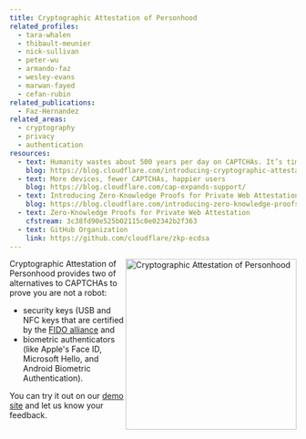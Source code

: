 ```yaml
---
title: Cryptographic Attestation of Personhood
related_profiles:
  - tara-whalen
  - thibault-meunier
  - nick-sullivan
  - peter-wu
  - armando-faz
  - wesley-evans
  - marwan-fayed
  - cefan-rubin
related_publications:
  - Faz-Hernandez
related_areas:
  - cryptography
  - privacy
  - authentication
resources:
  - text: Humanity wastes about 500 years per day on CAPTCHAs. It’s time to end this madness
    blog: https://blog.cloudflare.com/introducing-cryptographic-attestation-of-personhood/
  - text: More devices, fewer CAPTCHAs, happier users
    blog: https://blog.cloudflare.com/cap-expands-support/
  - text: Introducing Zero-Knowledge Proofs for Private Web Attestation with Cross/Multi-Vendor Hardware
    blog: https://blog.cloudflare.com/introducing-zero-knowledge-proofs-for-private-web-attestation-with-cross-multi-vendor-hardware/
  - text: Zero-Knowledge Proofs for Private Web Attestation
    cfstream: 3c38fd90e525b02115c0e02342b2f363
  - text: GitHub Organization
    link: https://github.com/cloudflare/zkp-ecdsa
---
```


<img src="https://blog.cloudflare.com/content/images/2021/04/image2-36.png" alt="Cryptographic Attestation of Personhood" width="300" align="right" />

Cryptographic Attestation of Personhood provides two of alternatives to CAPTCHAs to prove you are not a robot: 
- security keys (USB and NFC keys that are certified by the [FIDO alliance](https://fidoalliance.org/metadata/?cf_target_id=BDD605A30995AB513BD1D490FD5530EE]) and
- biometric authenticators (like Apple's Face ID, Microsoft Hello, and Android Biometric Authentication).

You can try it out on our [demo site](https://cloudflarechallenge.com) and let us know your feedback.
